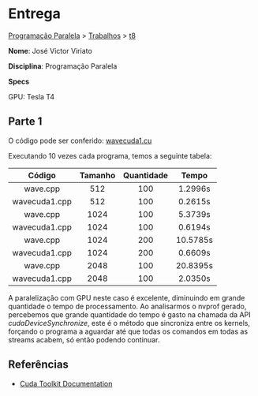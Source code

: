 # Entrega
[Programação Paralela](https://github.com/jviriato/elc139-2019a) > [Trabalhos](trabalhos) > [t8](/trabalhos/t8)

**Nome**: José Victor Viriato

**Disciplina**: Programação Paralela

**Specs**

GPU: Tesla T4

## Parte 1

O código pode ser conferido: [wavecuda1.cu](wavecuda1.cu)

Executando 10 vezes cada programa, temos a seguinte tabela:

|     Código    | Tamanho | Quantidade |   Tempo  |
|:-------------:|:-------:|:----------:|:--------:|
|    wave.cpp   |   512   |     100    |  1.2996s |
| wavecuda1.cpp |   512   |     100    |  0.2615s |
|    wave.cpp   |   1024  |     100    |  5.3739s |
| wavecuda1.cpp |   1024  |     100    |  0.6194s |
|    wave.cpp   |   1024  |     200    | 10.5785s |
| wavecuda1.cpp |   1024  |     200    |  0.6609s |
|    wave.cpp   |   2048  |     100    | 20.8395s |
| wavecuda1.cpp |   2048  |     100    |  2.0350s |

A paralelização com GPU neste caso é excelente, diminuindo em grande quantidade o tempo de processamento.
Ao analisarmos o nvprof gerado, percebemos que grande quantidade do tempo é gasto na chamada da API *cudaDeviceSynchronize*, este é o método que sincroniza entre os kernels, forçando o programa a aguardar até que todas os comandos em todas as streams acabem, só então podendo continuar.

## Referências
* [Cuda Toolkit Documentation](https://docs.nvidia.com/cuda/)
